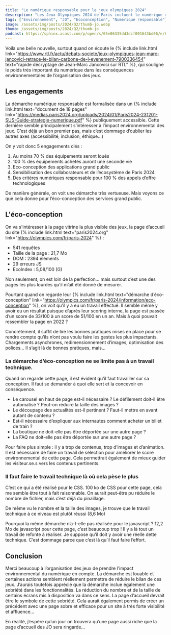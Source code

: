 ```yaml
---
title: "Le numérique responsable pour le jeux olympiques 2024"
description: "Les Jeux Olympiques 2024 de Paris incluent le numérique responsable dans leur organisation !"
tags: ["Environnement", "JO", "Ecoconception", "Numérique responsable"]
image: /assets/img/posts/2024/Q2/thumb-jo.webp
thumb: /assets/img/posts/2024/Q2/thumb-jo
podcast: https://sphinx.acast.com/p/open/s/65e06335dd3dcf001643bd06/e/66227c2435f9560013931306/media.mp3
---
```


Voilà une belle nouvelle, surtout quand on écoute le {% include link.html link="https://www.rtl.fr/actu/debats-societe/jeux-olympiques-jean-marc-jancovici-retrace-le-bilan-carbone-de-l-evenement-7900336454" text="rapide décryptage de Jean-Marc Jancovici sur RTL" %}, qui souligne le poids très important du numérique dans les conséquences environnementales de l’organisation des jeux.

## Les engagements

La démarche numérique responsable est formalisée dans un {% include link.html text="document de 18 pages" link="https://medias.paris2024.org/uploads/2024/01/Paris2024-231201-SUS-Guide-strategie-numerique.pdf" %} publiquement accessible. Cette dernière semble principalement s’intéresser à l’impact environnemental des jeux. C’est déjà un bon premier pas, mais c’est dommage d’oublier les autres axes (accessibilité, inclusion, éthique…)

On y voit donc 5 engagements clés :

1. Au moins 70 % des équipements seront loués
2. 100 % des équipements achetés auront une seconde vie
3. Eco-conception des applications grand public
4. Sensibilisation des collaborateurs et de l’écosystème de Paris 2024
5. Des critères numériques responsable pour 100 % des appels d’offre technologiques

De manière générale, on voit une démarche très vertueuse. Mais voyons ce que cela donne pour l’éco-conception des services grand public.

## L'éco-conception

On va s'intéresser à la page vitrine la plus visible des jeux, la page d’accueil du site {% include link.html text="paris2024.org" link="https://olympics.com/fr/paris-2024" %} :
- 541 requêtes
- Taille de la page : 21,7 Mo
- DOM : 2394 éléments
- 29 erreurs JS
- EcoIndex : 5,08/100 (G)

Non seulement, on est loin de la perfection… mais surtout c’est une des pages les plus lourdes qu’il m’ait été donné de mesurer.

Pourtant quand on regarde leur {% include link.html text="démarche d’éco-conception" link="https://olympics.com/fr/paris-2024/information/eco-conception" %}, on voit qu’il y a eu un travail effectué. Il semble même y avoir eu un résultat puisque d’après leur scoring interne, la page est passée d’un score de 33/100 à un score de 51/100 en un an. Mais à quoi pouvait ressembler la page en 2022 ?

Concrètement, il suffit de lire les bonnes pratiques mises en place pour se rendre compte qu’ils n’ont pas voulu faire les gestes les plus impactants. 
Chargements asynchrones, redimensionnement d’images, optimisation des polices… Il s’agit là de bonnes pratiques, mais…

### La démarche d’éco-conception ne se limite pas à un travail technique.

Quand on regarde cette page, il est évident qu’il faut travailler sur sa conception. Il faut se demander à quoi elle sert et la concevoir en conséquence.
- Le carousel en haut de page est-il nécessaire ? Le défilement doit-il être automatisé ? Peut-on réduire la taille des images ?
- Le découpage des actualités est-il pertinent ? Faut-il mettre en avant autant de contenu ?
- Est-il nécessaire d’expliquer aux internautes comment acheter un billet de train ?
- La boutique ne doit-elle pas être déportée sur une autre page ?
- La FAQ ne doit-elle pas être déportée sur une autre page ?

Pour faire plus simple : il y a trop de contenus, trop d’images et d’animation. Il est nécessaire de faire un travail de sélection pour améliorer le score environnemental de cette page. Cela permettrait également de mieux guider les visiteur.se.s vers les contenus pertinents.

### Il faut faire le travail technique là où cela pèse le plus

C’est ce qui a été réalisé pour le CSS. 100 ko de CSS pour cette page, cela me semble être tout à fait raisonnable. On aurait peut-être pu réduire le nombre de fichier, mais c’est déjà du pinaillage.

De même vu le nombre et la taille des images, je trouve que le travail technique à ce niveau est plutôt réussi (8,6 Mo)

Pourquoi la même démarche n’a-t-elle pas réalisée pour le javascript ? 12,2 Mo de javascript pour cette page, c’est beaucoup trop ! Il y a là tout un travail de refonte à réaliser. Je suppose qu’il doit y avoir une réelle dette technique. C’est dommage parce que c’est là qu’il faut faire l’effort.

## Conclusion

Merci beaucoup à l’organisation des jeux de prendre l’impact environnemental du numérique en compte. La démarche est louable et certaines actions semblent réellement permettre de réduire le bilan de ces jeux.
J’aurais toutefois apprécié que la démarche inclue également une sobriété dans les fonctionnalités. La réduction du nombre et de la taille de certains écrans mis à disposition va dans ce sens. La page d’accueil devrait être le symbole de cette sobriété. Cela aurait également permis de créer un précédent avec une page sobre et efficace pour un site à très forte visibilité et affluence… 

En réalité, j’espère qu’un jour on trouvera qu’une page aussi riche que la page d’accueil des JO sera ringarde...
